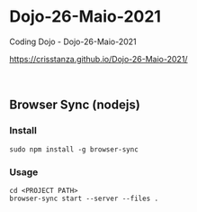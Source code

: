 # Dojo-26-Maio-2021

Coding Dojo - Dojo-26-Maio-2021

https://crisstanza.github.io/Dojo-26-Maio-2021/

<br>

## Browser Sync (nodejs)

### Install

	sudo npm install -g browser-sync

### Usage

	cd <PROJECT PATH>
	browser-sync start --server --files .
